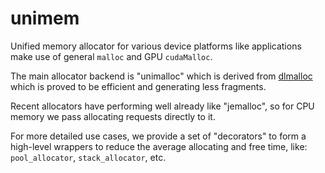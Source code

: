 # unimem

Unified memory allocator for various device platforms like applications
make use of general `malloc` and GPU `cudaMalloc`.

The main allocator backend is "unimalloc" which is derived from
[dlmalloc](http://gee.cs.oswego.edu/dl/html/malloc.html) which is proved
to be efficient and generating less fragments.

Recent allocators have performing well already like
"jemalloc", so for CPU memory we pass allocating requests directly to it.

For more detailed use cases, we provide a set of "decorators" to form a
high-level wrappers to reduce the average allocating and free time, like:
`pool_allocator`, `stack_allocator`, etc.

